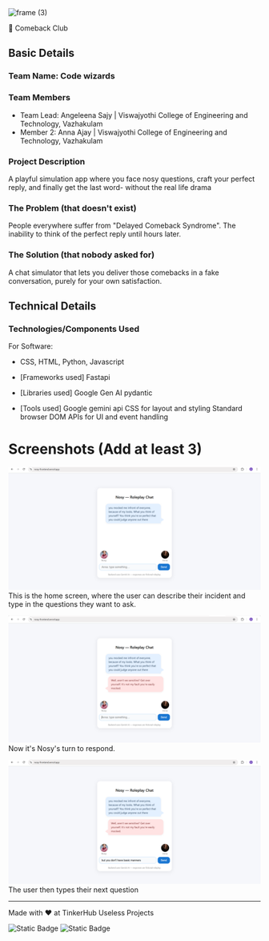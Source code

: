 <img width="3188" height="1202" alt="frame (3)" src="https://github.com/user-attachments/assets/517ad8e9-ad22-457d-9538-a9e62d137cd7" />


🎯 Comeback Club   


## Basic Details
### Team Name: Code wizards


### Team Members
- Team Lead: Angeleena Sajy | Viswajyothi College of Engineering and Technology, Vazhakulam
- Member 2: Anna Ajay | Viswajyothi College of Engineering and Technology, Vazhakulam

### Project Description
A playful simulation app where you face nosy questions, craft your perfect reply, and finally get the last word- without the real life drama

### The Problem (that doesn't exist)
People everywhere suffer from "Delayed Comeback Syndrome". The inability to think of the perfect reply until hours later.
### The Solution (that nobody asked for)
A chat simulator that lets you deliver those comebacks in a fake conversation, purely for your own satisfaction.

## Technical Details
### Technologies/Components Used
For Software:
- CSS, HTML, Python, Javascript
- [Frameworks used]
  Fastapi
  
- [Libraries used]
  Google Gen AI
  pydantic
  
- [Tools used]
  Google gemini api
  CSS for layout and styling
  Standard browser DOM APIs for UI and event handling

# Screenshots (Add at least 3)
![Screenshot1](https://github.com/annaajaynpta/nosy-frontend/blob/main/Screenshot%20(2).png)
This is the home screen, where the user can describe their incident and type in the questions they want to ask.

![Screenshot2](https://github.com/annaajaynpta/nosy-frontend/blob/main/Screenshot%20(3).png)
Now it's Nosy's turn to respond.

![Screenshot3](https://github.com/annaajaynpta/nosy-frontend/blob/main/Screenshot%20(4).png)
The user then types their next question

---
Made with ❤️ at TinkerHub Useless Projects 

![Static Badge](https://img.shields.io/badge/TinkerHub-24?color=%23000000&link=https%3A%2F%2Fwww.tinkerhub.org%2F)
![Static Badge](https://img.shields.io/badge/UselessProjects--25-25?link=https%3A%2F%2Fwww.tinkerhub.org%2Fevents%2FQ2Q1TQKX6Q%2FUseless%2520Projects)


